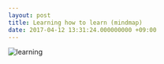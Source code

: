 ```yaml
---
layout: post
title: Learning how to learn (mindmap)
date: 2017-04-12 13:31:24.000000000 +09:00
---
```



![learning](https://drive.google.com/file/d/0B_j_ls2kREd0TzhsV1hkZ0NueGc/view?usp=sharing)
